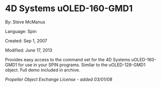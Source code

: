 # 4D Systems uOLED-160-GMD1

By: Steve McManus

Language: Spin

Created: Sep 1, 2007

Modified: June 17, 2013

Provides easy access to the command set for the 4D Systems uOLED-160-GMD1 for use in your SPIN programs. Similar to the uOLED-128-GMD1 object. Full demo included in archive.

_Propeller Object Exchange License - added 03/01/08_

